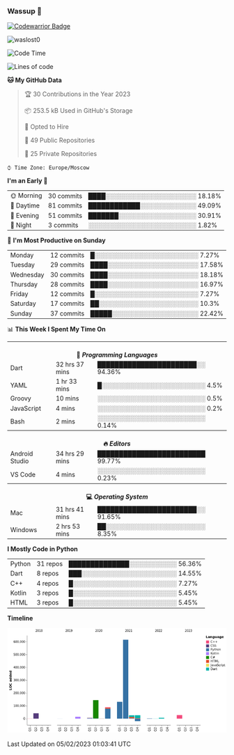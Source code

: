 ### Wassup 👋

[![Codewarrior Badge](https://www.codewars.com/users/waslost/badges/small)](https://www.codewars.com/users/waslost)

<p align="left"> <img src="https://komarev.com/ghpvc/?username=waslost0" alt="waslost0" /></p>

<!--START_SECTION:waka-->
![Code Time](http://img.shields.io/badge/Code%20Time-2%2C107%20hrs%2034%20mins-blue)

![Lines of code](https://img.shields.io/badge/From%20Hello%20World%20I%27ve%20Written-1%20Million%20lines%20of%20code-blue)

**🐱 My GitHub Data** 

> 🏆 30 Contributions in the Year 2023
 > 
> 📦 253.5 kB Used in GitHub's Storage 
 > 
> 💼 Opted to Hire
 > 
> 📜 49 Public Repositories 
 > 
> 🔑 25 Private Repositories  
 > 
`⌚︎ Time Zone: Europe/Moscow`

**I'm an Early 🐤** 

<table>
 <tr><td>🌞 Morning</td><td>30 commits</td><td>████░░░░░░░░░░░░░░░░░░░░░ 18.18%</td></tr> 
 <tr><td>🌆 Daytime</td><td>81 commits</td><td>████████████░░░░░░░░░░░░░ 49.09%</td></tr> 
 <tr><td>🌃 Evening</td><td>51 commits</td><td>███████░░░░░░░░░░░░░░░░░░ 30.91%</td></tr> 
 <tr><td>🌙 Night</td><td>3 commits</td><td>░░░░░░░░░░░░░░░░░░░░░░░░░ 1.82%</td></tr>
</table>

📅 **I'm Most Productive on Sunday** 

<table>
 <tr><td>Monday</td><td>12 commits</td><td>█░░░░░░░░░░░░░░░░░░░░░░░░ 7.27%</td></tr> 
 <tr><td>Tuesday</td><td>29 commits</td><td>████░░░░░░░░░░░░░░░░░░░░░ 17.58%</td></tr> 
 <tr><td>Wednesday</td><td>30 commits</td><td>████░░░░░░░░░░░░░░░░░░░░░ 18.18%</td></tr> 
 <tr><td>Thursday</td><td>28 commits</td><td>████░░░░░░░░░░░░░░░░░░░░░ 16.97%</td></tr> 
 <tr><td>Friday</td><td>12 commits</td><td>█░░░░░░░░░░░░░░░░░░░░░░░░ 7.27%</td></tr> 
 <tr><td>Saturday</td><td>17 commits</td><td>██░░░░░░░░░░░░░░░░░░░░░░░ 10.3%</td></tr> 
 <tr><td>Sunday</td><td>37 commits</td><td>█████░░░░░░░░░░░░░░░░░░░░ 22.42%</td></tr>
</table>

📊 **This Week I Spent My Time On** 

<table>
<tr><th colspan="3"><br>💬 <i>Programming Languages</i></th></tr> 
 <tr><td>Dart</td><td>32 hrs 37 mins</td><td>███████████████████████░░ 94.36%</td></tr> 
 <tr><td>YAML</td><td>1 hr 33 mins</td><td>█░░░░░░░░░░░░░░░░░░░░░░░░ 4.5%</td></tr> 
 <tr><td>Groovy</td><td>10 mins</td><td>░░░░░░░░░░░░░░░░░░░░░░░░░ 0.5%</td></tr> 
 <tr><td>JavaScript</td><td>4 mins</td><td>░░░░░░░░░░░░░░░░░░░░░░░░░ 0.2%</td></tr> 
 <tr><td>Bash</td><td>2 mins</td><td>░░░░░░░░░░░░░░░░░░░░░░░░░ 0.14%</td></tr>

<tr><th colspan="3"><br>🔥 <i>Editors</i></th></tr> 
 <tr><td>Android Studio</td><td>34 hrs 29 mins</td><td>█████████████████████████ 99.77%</td></tr> 
 <tr><td>VS Code</td><td>4 mins</td><td>░░░░░░░░░░░░░░░░░░░░░░░░░ 0.23%</td></tr>

<tr><th colspan="3"><br>💻 <i>Operating System</i></th></tr> 
 <tr><td>Mac</td><td>31 hrs 41 mins</td><td>███████████████████████░░ 91.65%</td></tr> 
 <tr><td>Windows</td><td>2 hrs 53 mins</td><td>██░░░░░░░░░░░░░░░░░░░░░░░ 8.35%</td></tr>
</table>

**I Mostly Code in Python** 

<table>
 <tr><td>Python</td><td>31 repos</td><td>██████████████░░░░░░░░░░░ 56.36%</td></tr> 
 <tr><td>Dart</td><td>8 repos</td><td>███░░░░░░░░░░░░░░░░░░░░░░ 14.55%</td></tr> 
 <tr><td>C++</td><td>4 repos</td><td>█░░░░░░░░░░░░░░░░░░░░░░░░ 7.27%</td></tr> 
 <tr><td>Kotlin</td><td>3 repos</td><td>█░░░░░░░░░░░░░░░░░░░░░░░░ 5.45%</td></tr> 
 <tr><td>HTML</td><td>3 repos</td><td>█░░░░░░░░░░░░░░░░░░░░░░░░ 5.45%</td></tr>
</table>


**Timeline**

![Chart not found](https://raw.githubusercontent.com/waslost0/waslost0/master/charts/bar_graph.png) 


 Last Updated on 05/02/2023 01:03:41 UTC
<!--END_SECTION:waka-->


